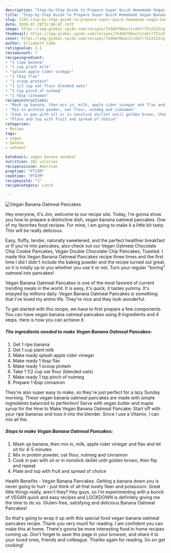 ```yaml
---
description: "Step-by-Step Guide to Prepare Super Quick Homemade Vegan Banana Oatmeal Pancakes"
title: "Step-by-Step Guide to Prepare Super Quick Homemade Vegan Banana Oatmeal Pancakes"
slug: 3103-step-by-step-guide-to-prepare-super-quick-homemade-vegan-banana-oatmeal-pancakes
date: 2020-07-28T22:06:07.747Z
image: https://img-global.cpcdn.com/recipes/7e3b6768ac2ccebf/751x532cq70/vegan-banana-oatmeal-pancakes-recipe-main-photo.jpg
thumbnail: https://img-global.cpcdn.com/recipes/7e3b6768ac2ccebf/751x532cq70/vegan-banana-oatmeal-pancakes-recipe-main-photo.jpg
cover: https://img-global.cpcdn.com/recipes/7e3b6768ac2ccebf/751x532cq70/vegan-banana-oatmeal-pancakes-recipe-main-photo.jpg
author: Elizabeth Cobb
ratingvalue: 3.1
reviewcount: 7
recipeingredient:
- "1 ripe banana"
- "1 cup plant milk"
- "splash apple cider vinegar"
- "1 tbsp flax"
- "1 scoop protein"
- "1 1/2 cup oat flour blended oats"
- "1 tsp pinch of nutmeg"
- "1 tbsp cinnamon"
recipeinstructions:
- "Mash up banana, then mix in, milk, apple cider vinegar and flax and let sit for 4-5 minutes"
- "Mix in protein powder, oat flour, nutmeg and cinnamon"
- "Cook in pan with oil or in nonstick skillet until golden brown, then flip and repeat"
- "Plate and top with fruit and spread of choice"
categories:
- Recipe
tags:
- vegan
- banana
- oatmeal

katakunci: vegan banana oatmeal 
nutrition: 281 calories
recipecuisine: American
preptime: "PT15M"
cooktime: "PT47M"
recipeyield: "1"
recipecategory: Lunch

---
```



![Vegan Banana Oatmeal Pancakes](https://img-global.cpcdn.com/recipes/7e3b6768ac2ccebf/751x532cq70/vegan-banana-oatmeal-pancakes-recipe-main-photo.jpg)

Hey everyone, it's Jim, welcome to our recipe site. Today, I'm gonna show you how to prepare a distinctive dish, vegan banana oatmeal pancakes. One of my favorites food recipes. For mine, I am going to make it a little bit tasty. This will be really delicious.

Easy, fluffy, tender, naturally sweetened, and the perfect healthier breakfast or If you&#39;re into pancakes, also check out our Vegan Oatmeal Chocolate Chip Cookie Pancakes, Vegan Double Chocolate Chip Pancakes, Toasted. I made this Vegan Banana Oatmeal Pancakes recipe three times and the first time I did I didn&#39;t include the baking powder and the recipe turned out great, so it is totally up to you whether you use it or not. Turn your regular &#34;boring&#34; oatmeal into pancakes!

Vegan Banana Oatmeal Pancakes is one of the most favored of current trending meals in the world. It is easy, it's quick, it tastes yummy. It's enjoyed by millions daily. Vegan Banana Oatmeal Pancakes is something that I've loved my entire life. They're nice and they look wonderful.


To get started with this recipe, we have to first prepare a few components. You can have vegan banana oatmeal pancakes using 8 ingredients and 4 steps. Here is how you can achieve it.

<!--inarticleads1-->

##### The ingredients needed to make Vegan Banana Oatmeal Pancakes:

1. Get 1 ripe banana
1. Get 1 cup plant milk
1. Make ready splash apple cider vinegar
1. Make ready 1 tbsp flax
1. Make ready 1 scoop protein
1. Take 1 1/2 cup oat flour (blended oats)
1. Make ready 1 tsp pinch of nutmeg
1. Prepare 1 tbsp cinnamon


They&#39;re also super easy to make, so they&#39;re just perfect for a lazy Sunday morning. These vegan banana oatmeal pancakes are made with simple ingredients balanced to perfection! Serve with vegan butter and maple syrup for the How to Make Vegan Banana Oatmeal Pancake: Start off with your ripe bananas and toss it into the blender. Since I use a Vitamix, I can mix all the. 

<!--inarticleads2-->

##### Steps to make Vegan Banana Oatmeal Pancakes:

1. Mash up banana, then mix in, milk, apple cider vinegar and flax and let sit for 4-5 minutes
1. Mix in protein powder, oat flour, nutmeg and cinnamon
1. Cook in pan with oil or in nonstick skillet until golden brown, then flip and repeat
1. Plate and top with fruit and spread of choice


Health Benefits - Vegan Banana Pancakes. Getting a banana down you is never going to hurt - just think of all that lovely fiber and potassium. Great little things really, aren&#39;t they? Hey guys, so I&#39;m experimenting with a bunch of VEGAN quick and easy recipes and LOCKDOWN is definitely giving me the time to do so. Gluten-free, satisfying and delicious Banana Oatmeal Pancakes! 

So that's going to wrap it up with this special food vegan banana oatmeal pancakes recipe. Thank you very much for reading. I am confident you can make this at home. There's gonna be more interesting food in home recipes coming up. Don't forget to save this page in your browser, and share it to your loved ones, friends and colleague. Thanks again for reading. Go on get cooking!
